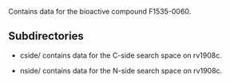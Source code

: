 Contains data for the bioactive compound F1535-0060.

## Subdirectories

- cside/ contains data for the C-side search space on rv1908c.

- nside/ contains data for the N-side search space on rv1908c.

